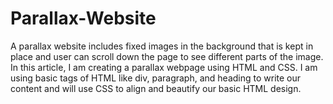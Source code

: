 # Parallax-Website
A parallax website includes fixed images in the background that is kept in place and user can scroll down the page to see different parts of the image. In this article, I am creating a parallax webpage using HTML and CSS. I am using basic tags of HTML like div, paragraph, and heading to write our content and will use CSS to align and beautify our basic HTML design.
